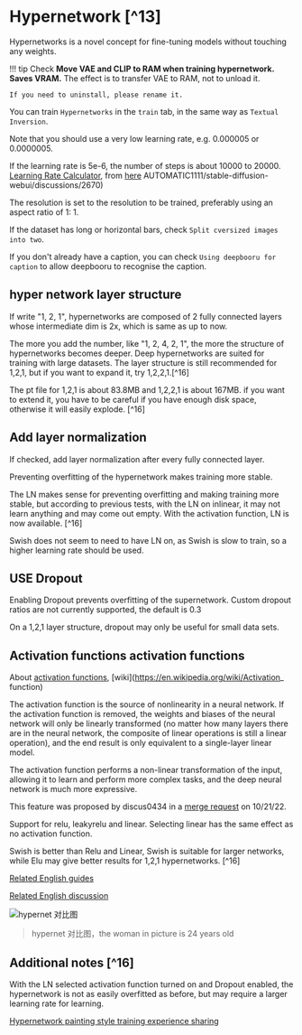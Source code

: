 # Hypernetwork [^13]

Hypernetworks is a novel concept for fine-tuning models without touching any weights.

!!! tip
    Check **Move VAE and CLIP to RAM when training hypernetwork. Saves VRAM.** The effect is to transfer VAE to RAM, not to unload it.

    If you need to uninstall, please rename it.

You can train `Hypernetworks` in the `train` tab, in the same way as `Textual Inversion`.

Note that you should use a very low learning rate, e.g. 0.000005 or 0.0000005.

If the learning rate is 5e-6, the number of steps is about 10000 to 20000. [Learning Rate Calculator](https://colab.research.google.com/drive/1qzweYEMIFkG6jPa04tD1MhWWOzgSnDvP?usp=sharing), from [here](https://github.com/) AUTOMATIC1111/stable-diffusion-webui/discussions/2670)

The resolution is set to the resolution to be trained, preferably using an aspect ratio of 1: 1.

If the dataset has long or horizontal bars, check `Split cversized images into two`.

If you don't already have a caption, you can check `Using deepbooru for caption` to allow deepbooru to recognise the caption.

## hyper network layer structure

If write "1, 2, 1", hypernetworks are composed of 2 fully connected layers whose intermediate dim is 2x, which is same as up to now.

The more you add the number, like "1, 2, 4, 2, 1", the more the structure of hypernetworks becomes deeper. Deep hypernetworks are suited for training with large datasets.
The layer structure is still recommended for 1,2,1, but if you want to expand it, try 1,2,2,1.[^16]

The pt file for 1,2,1 is about 83.8MB and 1,2,2,1 is about 167MB. if you want to extend it, you have to be careful if you have enough disk space, otherwise it will easily explode. [^16]

## Add layer normalization

If checked, add layer normalization after every fully connected layer.

Preventing overfitting of the hypernetwork makes training more stable.

The LN makes sense for preventing overfitting and making training more stable, but according to previous tests, with the LN on inlinear, it may not learn anything and may come out empty. With the activation function, LN is now available. [^16]

Swish does not seem to need to have LN on, as Swish is slow to train, so a higher learning rate should be used.

## USE Dropout

Enabling Dropout prevents overfitting of the supernetwork. Custom dropout ratios are not currently supported, the default is 0.3

On a 1,2,1 layer structure, dropout may only be useful for small data sets.

## Activation functions activation functions

About [activation functions](https://www.geeksforgeeks.org/activation-functions-neural-networks/), [wiki](https://en.wikipedia.org/wiki/Activation_ function)

The activation function is the source of nonlinearity in a neural network. If the activation function is removed, the weights and biases of the neural network will only be linearly transformed (no matter how many layers there are in the neural network, the composite of linear operations is still a linear operation), and the end result is only equivalent to a single-layer linear model.

The activation function performs a non-linear transformation of the input, allowing it to learn and perform more complex tasks, and the deep neural network is much more expressive.

This feature was proposed by discus0434 in a [merge request](https://github.com/AUTOMATIC1111/stable-diffusion-webui/pull/3199) on 10/21/22.

Support for relu, leakyrelu and linear. Selecting linear has the same effect as no activation function.

Swish is better than Relu and Linear, Swish is suitable for larger networks, while Elu may give better results for 1,2,1 hypernetworks. [^16]

[Related English guides](https://rentry.org/hypernetwork4dumdums)

[Related English discussion](https://github.com/AUTOMATIC1111/stable-diffusion-webui/discussions/2670)

![hypernet 对比图](https://user-images.githubusercontent.com/75739606/197823893-88a3bece-9100-41d1-8f07-bc6d9b3aa92c.jpg)
<!--
![hypernet 对比图](https://raw.githubusercontent.com/sudoskys/StableDiffusionBook/main/resource/exp_hypernet.jpg)
-->
> hypernet 对比图，the woman in picture is 24 years old

## Additional notes [^16]

With the LN selected activation function turned on and Dropout enabled, the hypernetwork is not as easily overfitted as before, but may require a larger learning rate for learning.

[Hypernetwork painting style training experience sharing](https://shiina-h.notion.site/shiina-h/Hypernetwork-1fc0b60645284c5e96bb41b583a4e86f)
